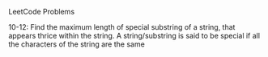 LeetCode Problems

10-12: Find the maximum length of special substring of a string, that appears thrice within the string. A string/substring is said to be special if all the characters of the string are the same
